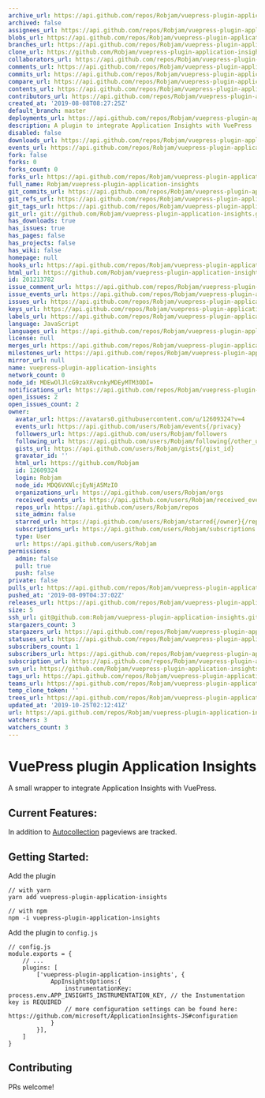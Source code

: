 ```yaml
---
archive_url: https://api.github.com/repos/Robjam/vuepress-plugin-application-insights/{archive_format}{/ref}
archived: false
assignees_url: https://api.github.com/repos/Robjam/vuepress-plugin-application-insights/assignees{/user}
blobs_url: https://api.github.com/repos/Robjam/vuepress-plugin-application-insights/git/blobs{/sha}
branches_url: https://api.github.com/repos/Robjam/vuepress-plugin-application-insights/branches{/branch}
clone_url: https://github.com/Robjam/vuepress-plugin-application-insights.git
collaborators_url: https://api.github.com/repos/Robjam/vuepress-plugin-application-insights/collaborators{/collaborator}
comments_url: https://api.github.com/repos/Robjam/vuepress-plugin-application-insights/comments{/number}
commits_url: https://api.github.com/repos/Robjam/vuepress-plugin-application-insights/commits{/sha}
compare_url: https://api.github.com/repos/Robjam/vuepress-plugin-application-insights/compare/{base}...{head}
contents_url: https://api.github.com/repos/Robjam/vuepress-plugin-application-insights/contents/{+path}
contributors_url: https://api.github.com/repos/Robjam/vuepress-plugin-application-insights/contributors
created_at: '2019-08-08T08:27:25Z'
default_branch: master
deployments_url: https://api.github.com/repos/Robjam/vuepress-plugin-application-insights/deployments
description: A plugin to integrate Application Insights with VuePress
disabled: false
downloads_url: https://api.github.com/repos/Robjam/vuepress-plugin-application-insights/downloads
events_url: https://api.github.com/repos/Robjam/vuepress-plugin-application-insights/events
fork: false
forks: 0
forks_count: 0
forks_url: https://api.github.com/repos/Robjam/vuepress-plugin-application-insights/forks
full_name: Robjam/vuepress-plugin-application-insights
git_commits_url: https://api.github.com/repos/Robjam/vuepress-plugin-application-insights/git/commits{/sha}
git_refs_url: https://api.github.com/repos/Robjam/vuepress-plugin-application-insights/git/refs{/sha}
git_tags_url: https://api.github.com/repos/Robjam/vuepress-plugin-application-insights/git/tags{/sha}
git_url: git://github.com/Robjam/vuepress-plugin-application-insights.git
has_downloads: true
has_issues: true
has_pages: false
has_projects: false
has_wiki: false
homepage: null
hooks_url: https://api.github.com/repos/Robjam/vuepress-plugin-application-insights/hooks
html_url: https://github.com/Robjam/vuepress-plugin-application-insights
id: 201213782
issue_comment_url: https://api.github.com/repos/Robjam/vuepress-plugin-application-insights/issues/comments{/number}
issue_events_url: https://api.github.com/repos/Robjam/vuepress-plugin-application-insights/issues/events{/number}
issues_url: https://api.github.com/repos/Robjam/vuepress-plugin-application-insights/issues{/number}
keys_url: https://api.github.com/repos/Robjam/vuepress-plugin-application-insights/keys{/key_id}
labels_url: https://api.github.com/repos/Robjam/vuepress-plugin-application-insights/labels{/name}
language: JavaScript
languages_url: https://api.github.com/repos/Robjam/vuepress-plugin-application-insights/languages
license: null
merges_url: https://api.github.com/repos/Robjam/vuepress-plugin-application-insights/merges
milestones_url: https://api.github.com/repos/Robjam/vuepress-plugin-application-insights/milestones{/number}
mirror_url: null
name: vuepress-plugin-application-insights
network_count: 0
node_id: MDEwOlJlcG9zaXRvcnkyMDEyMTM3ODI=
notifications_url: https://api.github.com/repos/Robjam/vuepress-plugin-application-insights/notifications{?since,all,participating}
open_issues: 2
open_issues_count: 2
owner:
  avatar_url: https://avatars0.githubusercontent.com/u/12609324?v=4
  events_url: https://api.github.com/users/Robjam/events{/privacy}
  followers_url: https://api.github.com/users/Robjam/followers
  following_url: https://api.github.com/users/Robjam/following{/other_user}
  gists_url: https://api.github.com/users/Robjam/gists{/gist_id}
  gravatar_id: ''
  html_url: https://github.com/Robjam
  id: 12609324
  login: Robjam
  node_id: MDQ6VXNlcjEyNjA5MzI0
  organizations_url: https://api.github.com/users/Robjam/orgs
  received_events_url: https://api.github.com/users/Robjam/received_events
  repos_url: https://api.github.com/users/Robjam/repos
  site_admin: false
  starred_url: https://api.github.com/users/Robjam/starred{/owner}{/repo}
  subscriptions_url: https://api.github.com/users/Robjam/subscriptions
  type: User
  url: https://api.github.com/users/Robjam
permissions:
  admin: false
  pull: true
  push: false
private: false
pulls_url: https://api.github.com/repos/Robjam/vuepress-plugin-application-insights/pulls{/number}
pushed_at: '2019-08-09T04:37:02Z'
releases_url: https://api.github.com/repos/Robjam/vuepress-plugin-application-insights/releases{/id}
size: 5
ssh_url: git@github.com:Robjam/vuepress-plugin-application-insights.git
stargazers_count: 3
stargazers_url: https://api.github.com/repos/Robjam/vuepress-plugin-application-insights/stargazers
statuses_url: https://api.github.com/repos/Robjam/vuepress-plugin-application-insights/statuses/{sha}
subscribers_count: 1
subscribers_url: https://api.github.com/repos/Robjam/vuepress-plugin-application-insights/subscribers
subscription_url: https://api.github.com/repos/Robjam/vuepress-plugin-application-insights/subscription
svn_url: https://github.com/Robjam/vuepress-plugin-application-insights
tags_url: https://api.github.com/repos/Robjam/vuepress-plugin-application-insights/tags
teams_url: https://api.github.com/repos/Robjam/vuepress-plugin-application-insights/teams
temp_clone_token: ''
trees_url: https://api.github.com/repos/Robjam/vuepress-plugin-application-insights/git/trees{/sha}
updated_at: '2019-10-25T02:12:41Z'
url: https://api.github.com/repos/Robjam/vuepress-plugin-application-insights
watchers: 3
watchers_count: 3
---
```


# VuePress plugin Application Insights

A small wrapper to integrate Application Insights with VuePress. 

## Current Features:

In addition to [Autocollection](https://github.com/microsoft/ApplicationInsights-JS#setting-up-autocollection) pageviews are tracked.

## Getting Started:

Add the plugin
```
// with yarn
yarn add vuepress-plugin-application-insights

// with npm
npm -i vuepress-plugin-application-insights
```

Add the plugin to `config.js`

```
// config.js
module.exports = {
    // ...
    plugins: [
        ['vuepress-plugin-application-insights', {
            AppInsightsOptions:{
                instrumentationKey: process.env.APP_INSIGHTS_INSTRUMENTATION_KEY, // the Instumentation key is REQUIRED
                // more configuration settings can be found here: https://github.com/microsoft/ApplicationInsights-JS#configuration
            }
        }],
    ]
}
```

## Contributing

PRs welcome!
